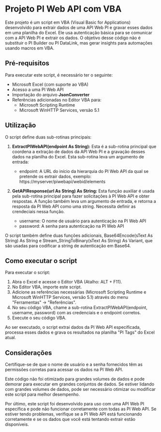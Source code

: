 
# Projeto PI Web API com VBA

Este projeto é um script em VBA (Visual Basic for Applications) desenvolvido para extrair dados de uma API Web PI e gravar esses dados em uma planilha do Excel. Ele usa autenticação básica para se comunicar com a API Web PI e extrair os dados. O objetivo desse código não é substituir o PI Builder ou PI DataLink, mas gerar insights para automações usando macros em VBA.

## Pré-requisitos

Para executar este script, é necessário ter o seguinte:

* Microsoft Excel (com suporte ao VBA)
* Acesso a uma PI Web API
* Importação do arquivo **JsonConverter**
* Referências adicionadas no Editor VBA para:
  * Microsoft Scripting Runtime
  * Microsoft WinHTTP Services, versão 5.1

## Utilização

O script define duas sub-rotinas principais:

1. **ExtractPIWebAPI(endpoint As String):** Esta é a sub-rotina principal que coordena a extração de dados da API Web PI e a gravação desses dados na planilha do Excel. Esta sub-rotina leva um argumento de entrada:

   * endpoint: A URL do início da hierarquia do PI Web API da qual se pretende os extrair dados, exemplo: https://myserver/piwebapi/webid/elements


2. **GetAPIResponse(url As String) As String:** Esta função auxiliar é usada pela sub-rotina principal para fazer solicitações à PI Web API e obter respostas. A função também leva um argumento de entrada, e retorna a resposta da PI Web API como uma string. Necessita definir as crendeciais nessa função.    

   * username: O nome de usuário para autenticação na PI Web API
   * password: A senha para autenticação na PI Web API

O script também define duas funções adicionais, Base64Encode(sText As String) As String e Stream_StringToBinary(sText As String) As Variant, que são usadas para codificar a string de autenticação em Base64.

## Como executar o script

Para executar o script:

1. Abra o Excel e acesse o Editor VBA (Atalho: ALT + F11).
2. No Editor VBA, importe este script.
3. Adicione as referências necessárias (Microsoft Scripting Runtime e Microsoft WinHTTP Services, versão 5.1) através do menu "Ferramentas" -> "Referências".
4. No seu código VBA, chame a sub-rotina ExtractPIWebAPI(endpoint, username, password) com as credenciais e o endpoint corretos.
5. Execute o seu código VBA.

Ao ser executado, o script extrai dados da PI Web API especificada, processa esses dados e grava os resultados na planilha "PI Tags" do Excel atual.

## Considerações

Certifique-se de que o nome de usuário e a senha fornecidos têm as permissões corretas para acessar os dados na PI Web API.

Este código não foi otimizado para grandes volumes de dados e pode demorar para executar em grandes conjuntos de dados. Se estiver lidando com grandes volumes de dados, pode ser necessário otimizar ou modificar este script para melhor desempenho.

Por último, este script foi desenvolvido para uso com uma API Web PI específica e pode não funcionar corretamente com todas as PI Web API. Se estiver tendo problemas, verifique se a PI Web API está funcionando corretamente e se os dados que você está tentando extrair estão disponíveis.
